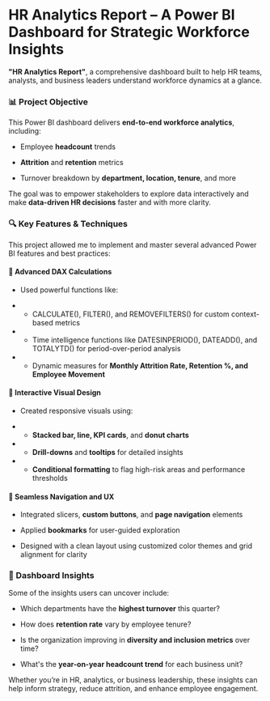 # HR Analytics Report – A Power BI Dashboard for Strategic Workforce Insights

**"HR Analytics Report"**, a comprehensive dashboard built to help HR teams, analysts, and business leaders understand workforce dynamics at a glance.

### 📊 Project Objective
This Power BI dashboard delivers **end-to-end workforce analytics**, including:

- Employee **headcount** trends

- **Attrition** and **retention** metrics

- Turnover breakdown by **department, location, tenure**, and more

The goal was to empower stakeholders to explore data interactively and make **data-driven HR decisions** faster and with more clarity.

### 🔍 Key Features & Techniques
This project allowed me to implement and master several advanced Power BI features and best practices:

#### 🧠 Advanced DAX Calculations
- Used powerful functions like:

- - CALCULATE(), FILTER(), and REMOVEFILTERS() for custom context-based metrics

- - Time intelligence functions like DATESINPERIOD(), DATEADD(), and TOTALYTD() for period-over-period analysis

- - Dynamic measures for **Monthly Attrition Rate, Retention %, and Employee Movement**

#### 🎨 Interactive Visual Design
- Created responsive visuals using:

- - **Stacked bar, line, KPI cards**, and **donut charts**

- - **Drill-downs** and **tooltips** for detailed insights

- - **Conditional formatting** to flag high-risk areas and performance thresholds

#### 🧭 Seamless Navigation and UX
- Integrated slicers, **custom buttons**, and **page navigation** elements

- Applied **bookmarks** for user-guided exploration

- Designed with a clean layout using customized color themes and grid alignment for clarity

### 🧮 Dashboard Insights
Some of the insights users can uncover include:

- Which departments have the **highest turnover** this quarter?

- How does **retention rate** vary by employee tenure?

- Is the organization improving in **diversity and inclusion metrics** over time?

- What's the **year-on-year headcount trend** for each business unit?

Whether you’re in HR, analytics, or business leadership, these insights can help inform strategy, reduce attrition, and enhance employee engagement.
